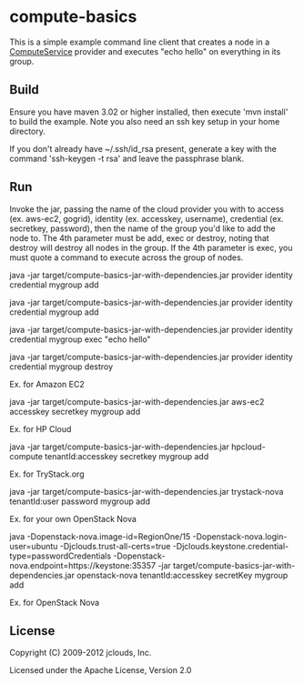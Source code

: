 # compute-basics

This is a simple example command line client that creates a node in a [ComputeService](http://code.google.com/p/jclouds/wiki/ComputeGuide) provider and executes "echo hello" on everything in its group.

## Build

Ensure you have maven 3.02 or higher installed, then execute 'mvn install' to build the example.  Note you also need an ssh key setup in your home directory.

If you don't already have ~/.ssh/id_rsa present, generate a key with the command 'ssh-keygen -t rsa' and leave the passphrase blank.

## Run

Invoke the jar, passing the name of the cloud provider you with to access (ex. aws-ec2, gogrid), identity (ex. accesskey, username), credential (ex. secretkey, password), then the name of the group you'd like to add the node to. The 4th parameter must be add, exec or destroy, noting that destroy will destroy all nodes in the group. If the 4th parameter is exec, you must quote a command to execute across the group of nodes.

java -jar target/compute-basics-jar-with-dependencies.jar provider identity credential mygroup add

java -jar target/compute-basics-jar-with-dependencies.jar provider identity credential mygroup add

java -jar target/compute-basics-jar-with-dependencies.jar provider identity credential mygroup exec "echo hello"

java -jar target/compute-basics-jar-with-dependencies.jar provider identity credential mygroup destroy

Ex. for Amazon EC2

java -jar target/compute-basics-jar-with-dependencies.jar aws-ec2 accesskey secretkey mygroup add

Ex. for HP Cloud

java -jar target/compute-basics-jar-with-dependencies.jar hpcloud-compute tenantId:accesskey secretkey mygroup add

Ex. for TryStack.org

java -jar target/compute-basics-jar-with-dependencies.jar trystack-nova tenantId:user password mygroup add

Ex. for your own OpenStack Nova

java -Dopenstack-nova.image-id=RegionOne/15 -Dopenstack-nova.login-user=ubuntu -Djclouds.trust-all-certs=true -Djclouds.keystone.credential-type=passwordCredentials -Dopenstack-nova.endpoint=https://keystone:35357 -jar target/compute-basics-jar-with-dependencies.jar openstack-nova tenantId:accesskey secretKey mygroup add

Ex. for OpenStack Nova

## License

Copyright (C) 2009-2012 jclouds, Inc.

Licensed under the Apache License, Version 2.0 
